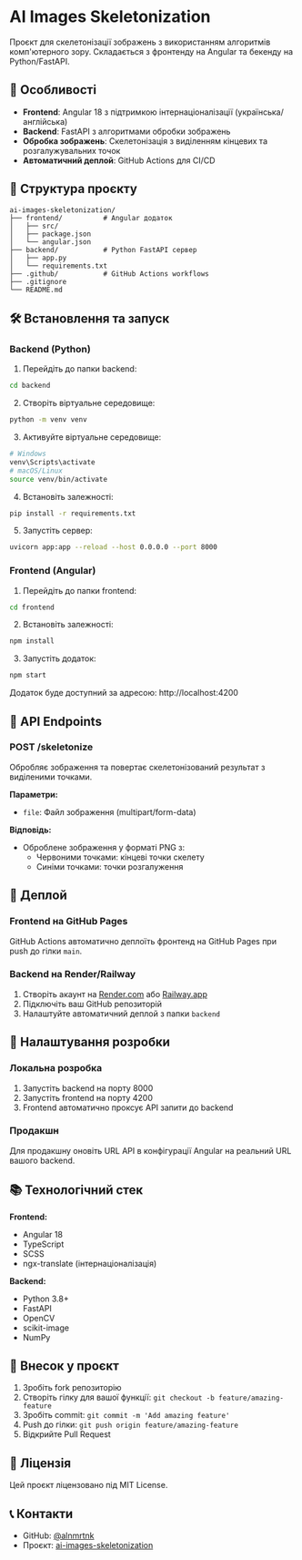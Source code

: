 # AI Images Skeletonization

Проєкт для скелетонізації зображень з використанням алгоритмів комп'ютерного зору. Складається з фронтенду на Angular та бекенду на Python/FastAPI.

## 🚀 Особливості

- **Frontend**: Angular 18 з підтримкою інтернаціоналізації (українська/англійська)
- **Backend**: FastAPI з алгоритмами обробки зображень
- **Обробка зображень**: Скелетонізація з виділенням кінцевих та розгалужувальних точок
- **Автоматичний деплой**: GitHub Actions для CI/CD

## 📁 Структура проєкту

```
ai-images-skeletonization/
├── frontend/          # Angular додаток
│   ├── src/
│   ├── package.json
│   └── angular.json
├── backend/           # Python FastAPI сервер
│   ├── app.py
│   └── requirements.txt
├── .github/           # GitHub Actions workflows
├── .gitignore
└── README.md
```

## 🛠️ Встановлення та запуск

### Backend (Python)

1. Перейдіть до папки backend:
```bash
cd backend
```

2. Створіть віртуальне середовище:
```bash
python -m venv venv
```

3. Активуйте віртуальне середовище:
```bash
# Windows
venv\Scripts\activate
# macOS/Linux
source venv/bin/activate
```

4. Встановіть залежності:
```bash
pip install -r requirements.txt
```

5. Запустіть сервер:
```bash
uvicorn app:app --reload --host 0.0.0.0 --port 8000
```

### Frontend (Angular)

1. Перейдіть до папки frontend:
```bash
cd frontend
```

2. Встановіть залежності:
```bash
npm install
```

3. Запустіть додаток:
```bash
npm start
```

Додаток буде доступний за адресою: http://localhost:4200

## 🔧 API Endpoints

### POST /skeletonize
Обробляє зображення та повертає скелетонізований результат з виділеними точками.

**Параметри:**
- `file`: Файл зображення (multipart/form-data)

**Відповідь:**
- Оброблене зображення у форматі PNG з:
  - Червоними точками: кінцеві точки скелету
  - Синіми точками: точки розгалуження

## 🚀 Деплой

### Frontend на GitHub Pages

GitHub Actions автоматично деплоїть фронтенд на GitHub Pages при push до гілки `main`.

### Backend на Render/Railway

1. Створіть акаунт на [Render.com](https://render.com) або [Railway.app](https://railway.app)
2. Підключіть ваш GitHub репозиторій
3. Налаштуйте автоматичний деплой з папки `backend`

## 🔧 Налаштування розробки

### Локальна розробка

1. Запустіть backend на порту 8000
2. Запустіть frontend на порту 4200
3. Frontend автоматично проксує API запити до backend

### Продакшн

Для продакшну оновіть URL API в конфігурації Angular на реальний URL вашого backend.

## 📚 Технологічний стек

**Frontend:**
- Angular 18
- TypeScript
- SCSS
- ngx-translate (інтернаціоналізація)

**Backend:**
- Python 3.8+
- FastAPI
- OpenCV
- scikit-image
- NumPy

## 🤝 Внесок у проєкт

1. Зробіть fork репозиторію
2. Створіть гілку для вашої функції: `git checkout -b feature/amazing-feature`
3. Зробіть commit: `git commit -m 'Add amazing feature'`
4. Push до гілки: `git push origin feature/amazing-feature`
5. Відкрийте Pull Request

## 📝 Ліцензія

Цей проєкт ліцензовано під MIT License.

## 📞 Контакти

- GitHub: [@alnmrtnk](https://github.com/alnmrtnk)
- Проєкт: [ai-images-skeletonization](https://github.com/alnmrtnk/ai-images-skeletonization)